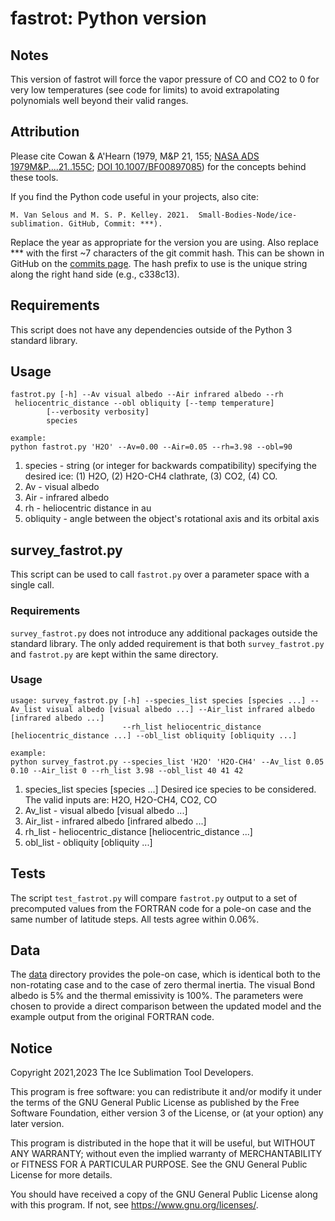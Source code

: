 # fastrot: Python version

## Notes

This version of fastrot will force the vapor pressure of CO and CO2 to 0 for very low temperatures (see code for limits) to avoid extrapolating polynomials well beyond their valid ranges.

## Attribution

Please cite Cowan & A'Hearn (1979, M&P 21, 155; [NASA ADS 1979M&P....21..155C](https://ui.adsabs.harvard.edu/abs/1979M%26P....21..155C); [DOI 10.1007/BF00897085](https://dx.doi.org/10.1007/BF00897085)) for the concepts behind these tools.

If you find the Python code useful in your projects, also cite:

    M. Van Selous and M. S. P. Kelley. 2021.  Small-Bodies-Node/ice-sublimation. GitHub, Commit: ***).

Replace the year as appropriate for the version you are using.  Also replace *** with the first ~7 characters of the git commit hash.  This can be shown in GitHub on the [commits page](https://github.com/Small-Bodies-Node/ice-sublimation/commits/main).  The hash prefix to use is the unique string along the right hand side (e.g., c338c13).

## Requirements

This script does not have any dependencies outside of the Python 3 standard library.

## Usage

```
fastrot.py [-h] --Av visual albedo --Air infrared albedo --rh
 heliocentric_distance --obl obliquity [--temp temperature]
        [--verbosity verbosity]
        species

example:
python fastrot.py 'H2O' --Av=0.00 --Air=0.05 --rh=3.98 --obl=90
```

1. species - string (or integer for backwards compatibility) specifying the desired ice: (1) H2O, (2) H2O-CH4 clathrate, (3) CO2, (4) CO.
2. Av - visual albedo
3. Air - infrared albedo
4. rh - heliocentric distance in au
5. obliquity - angle between the object's rotational axis and its orbital axis

## survey_fastrot.py

This script can be used to call `fastrot.py` over a parameter space with a single call.

### Requirements

`survey_fastrot.py` does not introduce any additional packages outside the standard library.
The only added requirement is that both `survey_fastrot.py` and `fastrot.py` are kept within the same directory.

### Usage

```
usage: survey_fastrot.py [-h] --species_list species [species ...] --Av_list visual albedo [visual albedo ...] --Air_list infrared albedo [infrared albedo ...]
                         --rh_list heliocentric_distance [heliocentric_distance ...] --obl_list obliquity [obliquity ...]
                        
example:
python survey_fastrot.py --species_list 'H2O' 'H2O-CH4' --Av_list 0.05 0.10 --Air_list 0 --rh_list 3.98 --obl_list 40 41 42
```

1. species_list species [species ...]
                        Desired ice species to be considered.
                        The valid inputs are: H2O, H2O-CH4, CO2, CO
2. Av_list - visual albedo [visual albedo ...]
3. Air_list - infrared albedo [infrared albedo ...]
4. rh_list - heliocentric_distance [heliocentric_distance ...]
5. obl_list - obliquity [obliquity ...]

## Tests

The script `test_fastrot.py` will compare `fastrot.py` output to a set of precomputed values from the FORTRAN code for a pole-on case and the same number of latitude steps.  All tests agree within 0.06%.

## Data

The [data](data/) directory provides the pole-on case, which is identical both to the non-rotating case and to the case of zero thermal inertia. The visual Bond albedo is 5% and the thermal emissivity is 100%. The parameters were chosen to provide a direct comparison between the updated model and the example output from the original FORTRAN code.

## Notice

Copyright 2021,2023 The Ice Sublimation Tool Developers.

This program is free software: you can redistribute it and/or modify it under the terms of the GNU General Public License as published by the Free Software Foundation, either version 3 of the License, or (at your option) any later version.

This program is distributed in the hope that it will be useful, but WITHOUT ANY WARRANTY; without even the implied warranty of MERCHANTABILITY or FITNESS FOR A PARTICULAR PURPOSE. See the GNU General Public License for more details.

You should have received a copy of the GNU General Public License along with this program. If not, see <https://www.gnu.org/licenses/>.
